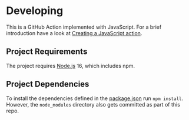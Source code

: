 # Developing

This is a GitHub Action implemented with JavaScript.
For a brief introduction have a look at [Creating a JavaScript action](https://docs.github.com/en/actions/creating-actions/creating-a-javascript-action).

## Project Requirements

The project requires [Node.js](https://nodejs.org/en/) 16, which includes npm.

## Project Dependencies

To install the dependencies defined in the [package.json](./package.json) run `npm install`.
However, the `node_modules` directory also gets committed as part of this repo.

